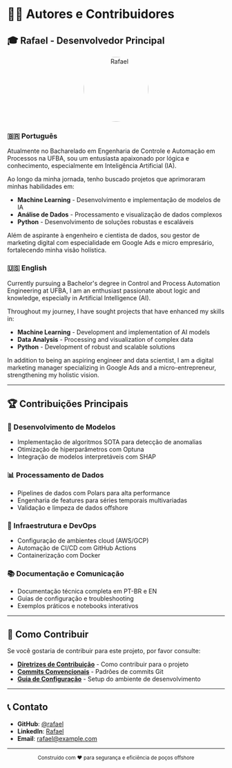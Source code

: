 # 👨‍💻 Autores e Contribuidores

## 🎓 Rafael - Desenvolvedor Principal

<div align="center">
  <img src="https://github.com/rafael.png" alt="Rafael" width="150" height="150" style="border-radius: 50%;">
</div>

### 🇧🇷 Português

Atualmente no Bacharelado em Engenharia de Controle e Automação em Processos na UFBA, sou um entusiasta apaixonado por lógica e conhecimento, especialmente em Inteligência Artificial (IA).

Ao longo da minha jornada, tenho buscado projetos que aprimoraram minhas habilidades em:

- **Machine Learning** - Desenvolvimento e implementação de modelos de IA
- **Análise de Dados** - Processamento e visualização de dados complexos
- **Python** - Desenvolvimento de soluções robustas e escaláveis

Além de aspirante à engenheiro e cientista de dados, sou gestor de marketing digital com especialidade em Google Ads e micro empresário, fortalecendo minha visão holística.

### 🇺🇸 English

Currently pursuing a Bachelor's degree in Control and Process Automation Engineering at UFBA, I am an enthusiast passionate about logic and knowledge, especially in Artificial Intelligence (AI).

Throughout my journey, I have sought projects that have enhanced my skills in:

- **Machine Learning** - Development and implementation of AI models
- **Data Analysis** - Processing and visualization of complex data
- **Python** - Development of robust and scalable solutions

In addition to being an aspiring engineer and data scientist, I am a digital marketing manager specializing in Google Ads and a micro-entrepreneur, strengthening my holistic vision.

---

## 🏆 Contribuições Principais

### 🧠 Desenvolvimento de Modelos

- Implementação de algoritmos SOTA para detecção de anomalias
- Otimização de hiperparâmetros com Optuna
- Integração de modelos interpretáveis com SHAP

### 📊 Processamento de Dados

- Pipelines de dados com Polars para alta performance
- Engenharia de features para séries temporais multivariadas
- Validação e limpeza de dados offshore

### 🚀 Infraestrutura e DevOps

- Configuração de ambientes cloud (AWS/GCP)
- Automação de CI/CD com GitHub Actions
- Containerização com Docker

### 📚 Documentação e Comunicação

- Documentação técnica completa em PT-BR e EN
- Guias de configuração e troubleshooting
- Exemplos práticos e notebooks interativos

---

## 🤝 Como Contribuir

Se você gostaria de contribuir para este projeto, por favor consulte:

- **[Diretrizes de Contribuição](../CONTRIBUTING.pt-BR.md)** - Como contribuir para o projeto
- **[Commits Convencionais](CONVENTIONAL_COMMITS.md)** - Padrões de commits Git
- **[Guia de Configuração](setup-guide.pt-BR.md)** - Setup do ambiente de desenvolvimento

---

## 📞 Contato

- **GitHub**: [@rafael](https://github.com/rafael)
- **LinkedIn**: [Rafael](https://linkedin.com/in/rafael)
- **Email**: [rafael@example.com](mailto:rafael@example.com)

---

<div align="center">
  <sub>Construído com ❤️ para segurança e eficiência de poços offshore</sub>
</div>
